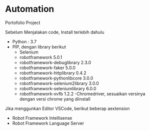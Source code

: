 # Automation
Portofolio Project

Sebelum Menjalakan code, Install terlebih dahulu 
- Python    : 3.7
- PIP, dengan library berikut
    - Selenium
    - robotframework                  5.0.1
    - robotframework-debuglibrary     2.3.0
    - robotframework-faker            5.0.0
    - robotframework-httplibrary      0.4.2
    - robotframework-pythonlibcore    3.0.0
    - robotframework-selenium2library 3.0.0
    - robotframework-seleniumlibrary  6.0.0
    - robotframework-xvfb             1.2.2
-Chromedriver, sesuaikan versinya dengan versi chrome yang diinstall

Jika menggunkan Editor VSCode, berikut beberap aextension
-  Robot Framework Intellisense
-  Robot Framework Language Server


